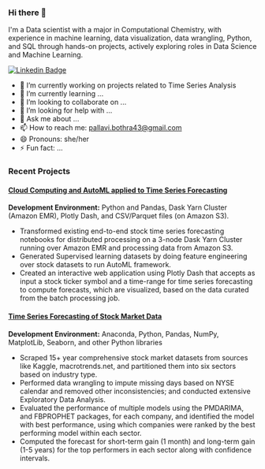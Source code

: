 ### Hi there 👋

I'm a Data scientist with a major in Computational Chemistry, with experience in machine learning, data visualization, data wrangling, Python, and SQL through hands-on projects, actively exploring roles in Data Science and Machine Learning.

[![Linkedin Badge](https://img.shields.io/badge/-LinkedIn-0e76a8?style=flat-square&logo=Linkedin&logoColor=white)](https://www.linkedin.com/in/pallavi-bothra)

- 🔭 I’m currently working on projects related to Time Series Analysis
- 🌱 I’m currently learning ...
- 👯 I’m looking to collaborate on ...
- 🤔 I’m looking for help with ...
- 💬 Ask me about ...
- 📫 How to reach me: pallavi.bothra43@gmail.com
- 😄 Pronouns: she/her
- ⚡ Fun fact: ...


### Recent Projects

#### [Cloud Computing and AutoML applied to Time Series Forecasting](https://github.com/Pallavi43/Springboard/tree/main/projects/interactive_time_series_forecasting)

**Development Environment:** Python and Pandas, Dask Yarn Cluster (Amazon EMR), Plotly Dash, and CSV/Parquet files (on Amazon S3).

- Transformed existing end-to-end stock time series forecasting notebooks for distributed processing on a 3-node Dask Yarn Cluster running over Amazon EMR and processing data from Amazon S3.
- Generated Supervised learning datasets by doing feature engineering over stock datasets to run AutoML framework.
- Created an interactive web application using Plotly Dash that accepts as input a stock ticker symbol and a time-range for time series forecasting to compute forecasts, which are visualized, based on the data curated from the batch processing job.

#### [Time Series Forecasting of Stock Market Data](https://github.com/Pallavi43/Springboard/tree/main/projects/stock_price_timeseries)

**Development Environment:** Anaconda, Python, Pandas, NumPy, MatplotLib, Seaborn, and other Python libraries

- Scraped 15+ year comprehensive stock market datasets from sources like Kaggle, macrotrends.net, and partitioned them into six sectors based on industry type.
- Performed data wrangling to impute missing days based on NYSE calendar and removed other inconsistencies; and conducted extensive Exploratory Data Analysis.
- Evaluated the performance of multiple models using the PMDARIMA, and FBPROPHET packages, for each company, and identified the model with best performance, using which companies were ranked by the best performing model within each sector.
- Computed the forecast for short-term gain (1 month) and long-term gain (1-5 years) for the top performers in each sector along with confidence intervals.

